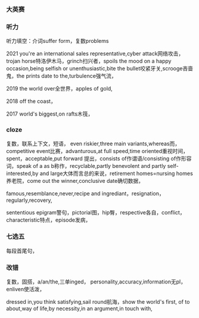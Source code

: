 
### 大英赛


### 听力
听力填空：介词suffer form，复数problems

2021
you're an international sales representative,cyber attack网络攻击，trojan horse特洛伊木马，grinch扫兴者，spoils the mood on a happy occasion,being selfish or unenthusiastic,bite the bullet咬紧牙关,scrooge吝啬鬼，the prints date to the,turbulence强气流，

2019
the world over全世界，apples of gold,

2018
off the coast，

2017
world's biggest,on rafts木筏，



### cloze
复数，联系上下文，短语，
even riskier,three main variants,whereas而，competitive event比赛，advanturous,at full speed,time oriented重视时间，spent，acceptable,put forward 提出，consists of作谓语/consisting of作形容词，speak of a as b称作，recyclable,partly benevolent and partly self-interested,by and large大体而言总的来说，retirement homes=nursing homes养老院，come out the winner,conclusive date确切数据，

famous,resemblance,never,recipe and ingrediant，resignation，regularly,recovery,

sententious epigram警句，pictorial图，hip臀，respective各自，conflict，characteristic特点，episode发病，

### 七选五
每段首尾句，

### 改错

复数，固搭，a/an/the,三单inged，
personality,accuracy,information无pl，enliven使活泼，

dressed in,you think satisfying,sail round航海，show the world's first, of to about,way of life,by necessity,in an argument,in touch with,




